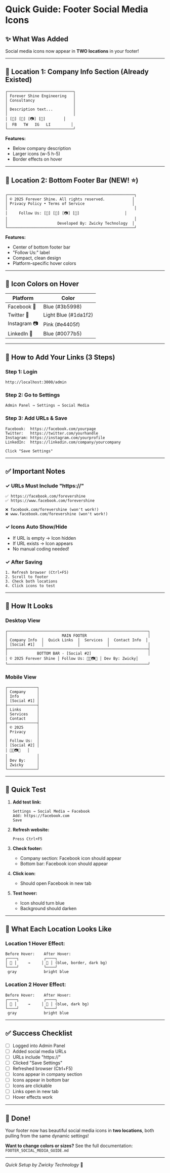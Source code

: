 # Quick Guide: Footer Social Media Icons

## ✨ What Was Added

Social media icons now appear in **TWO locations** in your footer!

---

## 📍 Location 1: Company Info Section (Already Existed)

```
┌─────────────────────────────┐
│ Forever Shine Engineering   │
│ Consultancy                 │
│                             │
│ Description text...         │
│                             │
│ [🔵] [🔵] [📷] [💼]        │
│  FB   TW   IG   LI         │
└─────────────────────────────┘
```

**Features:**
- Below company description
- Larger icons (w-5 h-5)
- Border effects on hover

---

## 📍 Location 2: Bottom Footer Bar (NEW! ⭐)

```
┌────────────────────────────────────────────────────────┐
│ © 2025 Forever Shine. All rights reserved.            │
│ Privacy Policy • Terms of Service                     │
│                                                        │
│     Follow Us: [🔵] [🔵] [📷] [💼]                    │
│                                                        │
│                      Developed By: Zwicky Technology  │
└────────────────────────────────────────────────────────┘
```

**Features:**
- Center of bottom footer bar
- "Follow Us:" label
- Compact, clean design
- Platform-specific hover colors

---

## 🎨 Icon Colors on Hover

| Platform | Color |
|----------|-------|
| Facebook 🔵 | Blue (#3b5998) |
| Twitter 🔵 | Light Blue (#1da1f2) |
| Instagram 📷 | Pink (#e4405f) |
| LinkedIn 💼 | Blue (#0077b5) |

---

## 🚀 How to Add Your Links (3 Steps)

### Step 1: Login
```
http://localhost:3000/admin
```

### Step 2: Go to Settings
```
Admin Panel → Settings → Social Media
```

### Step 3: Add URLs & Save
```
Facebook:  https://facebook.com/yourpage
Twitter:   https://twitter.com/yourhandle
Instagram: https://instagram.com/yourprofile
LinkedIn:  https://linkedin.com/company/yourcompany

Click "Save Settings"
```

---

## ✅ Important Notes

### ✓ URLs Must Include "https://"
```
✅ https://facebook.com/forevershine
✅ https://www.facebook.com/forevershine

❌ facebook.com/forevershine (won't work!)
❌ www.facebook.com/forevershine (won't work!)
```

### ✓ Icons Auto Show/Hide
- If URL is empty → Icon hidden
- If URL exists → Icon appears
- No manual coding needed!

### ✓ After Saving
```
1. Refresh browser (Ctrl+F5)
2. Scroll to footer
3. Check both locations
4. Click icons to test
```

---

## 📱 How It Looks

### Desktop View
```
┌──────────────────────────────────────────────────────────────┐
│                        MAIN FOOTER                           │
│ Company Info  │  Quick Links  │  Services  │  Contact Info  │
│ [Social #1]   │               │            │                 │
├──────────────────────────────────────────────────────────────┤
│             BOTTOM BAR - [Social #2]                         │
│ © 2025 Forever Shine │ Follow Us: 🔵🔵📷💼 │ Dev By: Zwicky│
└──────────────────────────────────────────────────────────────┘
```

### Mobile View
```
┌─────────────┐
│ Company     │
│ Info        │
│ [Social #1] │
├─────────────┤
│ Links       │
│ Services    │
│ Contact     │
├─────────────┤
│ © 2025      │
│ Privacy     │
│             │
│ Follow Us:  │
│ [Social #2] │
│ 🔵🔵📷💼   │
│             │
│ Dev By:     │
│ Zwicky      │
└─────────────┘
```

---

## 🎯 Quick Test

1. **Add test link:**
   ```
   Settings → Social Media → Facebook
   Add: https://facebook.com
   Save
   ```

2. **Refresh website:**
   ```
   Press Ctrl+F5
   ```

3. **Check footer:**
   - Company section: Facebook icon should appear
   - Bottom bar: Facebook icon should appear

4. **Click icon:**
   - Should open Facebook in new tab

5. **Test hover:**
   - Icon should turn blue
   - Background should darken

---

## 🎨 What Each Location Looks Like

### Location 1 Hover Effect:
```
Before Hover:    After Hover:
┌────┐           ┌────┐
│ 🔵 │     →     │ 🔵 │ (blue, border, dark bg)
└────┘           └────┘
 gray            bright blue
```

### Location 2 Hover Effect:
```
Before Hover:    After Hover:
┌────┐           ┌────┐
│ 🔵 │     →     │ 🔵 │ (blue, dark bg)
└────┘           └────┘
 gray            bright blue
```

---

## ✅ Success Checklist

- [ ] Logged into Admin Panel
- [ ] Added social media URLs
- [ ] URLs include "https://"
- [ ] Clicked "Save Settings"
- [ ] Refreshed browser (Ctrl+F5)
- [ ] Icons appear in company section
- [ ] Icons appear in bottom bar
- [ ] Icons are clickable
- [ ] Links open in new tab
- [ ] Hover effects work

---

## 🎉 Done!

Your footer now has beautiful social media icons in **two locations**, both pulling from the same dynamic settings!

**Want to change colors or sizes?** See the full documentation: `FOOTER_SOCIAL_MEDIA_GUIDE.md`

---

*Quick Setup by Zwicky Technology* 🚀
